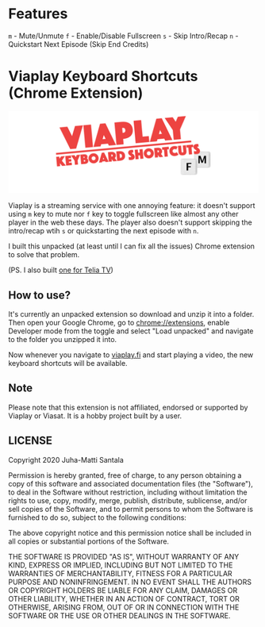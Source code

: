 # Features

`m` - Mute/Unmute
`f` - Enable/Disable Fullscreen
`s` - Skip Intro/Recap
`n` - Quickstart Next Episode (Skip End Credits)

# Viaplay Keyboard Shortcuts (Chrome Extension)

![](project-logo-viaplay-shortcuts.png)

Viaplay is a streaming service with one annoying feature: it doesn't support using `m` key to mute nor `f` key to toggle fullscreen like almost any other player in the web these days. The player also doesn't support skipping the intro/recap wtih `s` or quickstarting the next episode with `n`.

I built this unpacked (at least until I can fix all the issues) Chrome extension to solve that problem.

(PS. I also built [one for Telia TV](https://github.com/Hamatti/teliatv-keyboard-shortcuts))

## How to use?

It's currently an unpacked extension so download and unzip it into a folder. Then open your Google Chrome, go to [chrome://extensions](chrome://extensions), enable Developer mode from the toggle and select "Load unpacked" and navigate to the folder you unzipped it into.

Now whenever you navigate to [viaplay.fi](https://viaplay.fi) and start playing a video, the new keyboard shortcuts will be available.

## Note

Please note that this extension is not affiliated, endorsed or supported by Viaplay or Viasat. It is a hobby project built by a user.

## LICENSE

Copyright 2020 Juha-Matti Santala

Permission is hereby granted, free of charge, to any person obtaining a copy of this software and associated documentation files (the "Software"), to deal in the Software without restriction, including without limitation the rights to use, copy, modify, merge, publish, distribute, sublicense, and/or sell copies of the Software, and to permit persons to whom the Software is furnished to do so, subject to the following conditions:

The above copyright notice and this permission notice shall be included in all copies or substantial portions of the Software.

THE SOFTWARE IS PROVIDED "AS IS", WITHOUT WARRANTY OF ANY KIND, EXPRESS OR IMPLIED, INCLUDING BUT NOT LIMITED TO THE WARRANTIES OF MERCHANTABILITY, FITNESS FOR A PARTICULAR PURPOSE AND NONINFRINGEMENT. IN NO EVENT SHALL THE AUTHORS OR COPYRIGHT HOLDERS BE LIABLE FOR ANY CLAIM, DAMAGES OR OTHER LIABILITY, WHETHER IN AN ACTION OF CONTRACT, TORT OR OTHERWISE, ARISING FROM, OUT OF OR IN CONNECTION WITH THE SOFTWARE OR THE USE OR OTHER DEALINGS IN THE SOFTWARE.
